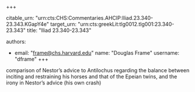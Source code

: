 +++


citable_urn: "urn:cts:CHS:Commentaries.AHCIP:Iliad.23.340-23.343.KGapY4e"
target_urn: "urn:cts:greekLit:tlg0012.tlg001:23.340-23.343"
title: "Iliad 23.340-23.343"

authors:
- email: "frame@chs.harvard.edu"
  name: "Douglas Frame"
  username: "dframe"
+++

<p>comparison of Nestor’s advice to Antilochus regarding the balance between inciting and restraining his horses and that of the Epeian twins, and the irony in Nestor’s advice (his own crash)</p>